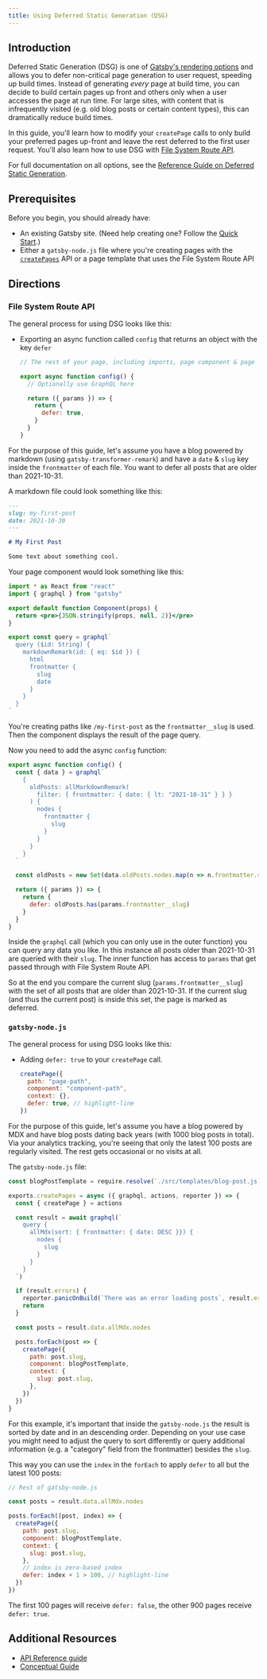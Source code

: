 ```yaml
---
title: Using Deferred Static Generation (DSG)
---
```


## Introduction

Deferred Static Generation (DSG) is one of [Gatsby's rendering options](/docs/conceptual/rendering-options/) and allows you to defer non-critical page generation to user request, speeding up build times. Instead of generating _every_ page at build time, you can decide to build certain pages up front and others only when a user accesses the page at run time. For large sites, with content that is infrequently visited (e.g. old blog posts or certain content types), this can dramatically reduce build times.

In this guide, you'll learn how to modify your `createPage` calls to only build your preferred pages up-front and leave the rest deferred to the first user request. You'll also learn how to use DSG with [File System Route API](/docs/reference/routing/file-system-route-api/).

For full documentation on all options, see the [Reference Guide on Deferred Static Generation](/docs/reference/rendering-options/deferred-static-generation/).

## Prerequisites

Before you begin, you should already have:

- An existing Gatsby site. (Need help creating one? Follow the [Quick Start](/docs/quick-start/).)
- Either a `gatsby-node.js` file where you're creating pages with the [`createPages`](/docs/reference/config-files/gatsby-node#createPages) API or a page template that uses the File System Route API

## Directions

### File System Route API

The general process for using DSG looks like this:

- Exporting an async function called `config` that returns an object with the key `defer`

  ```jsx
  // The rest of your page, including imports, page component & page query etc.

  export async function config() {
    // Optionally use GraphQL here

    return ({ params }) => {
      return {
        defer: true,
      }
    }
  }
  ```

For the purpose of this guide, let's assume you have a blog powered by markdown (using `gatsby-transformer-remark`) and have a `date` & `slug` key inside the `frontmatter` of each file. You want to defer all posts that are older than 2021-10-31.

A markdown file could look something like this:

```md
---
slug: my-first-post
date: 2021-10-30
---

# My First Post

Some text about something cool.
```

Your page component would look something like this:

```jsx:title=src/pages/{MarkdownRemark.frontmatter__slug}.jsx
import * as React from "react"
import { graphql } from "gatsby"

export default function Component(props) {
  return <pre>{JSON.stringify(props, null, 2)}</pre>
}

export const query = graphql`
  query ($id: String) {
    markdownRemark(id: { eq: $id }) {
      html
      frontmatter {
        slug
        date
      }
    }
  }
`
```

You're creating paths like `/my-first-post` as the `frontmatter__slug` is used. Then the component displays the result of the page query.

Now you need to add the async `config` function:

```jsx:title=src/pages/{MarkdownRemark.frontmatter__slug}.jsx
export async function config() {
  const { data } = graphql`
    {
      oldPosts: allMarkdownRemark(
        filter: { frontmatter: { date: { lt: "2021-10-31" } } }
      ) {
        nodes {
          frontmatter {
            slug
          }
        }
      }
    }
  `

  const oldPosts = new Set(data.oldPosts.nodes.map(n => n.frontmatter.slug))

  return ({ params }) => {
    return {
      defer: oldPosts.has(params.frontmatter__slug)
    }
  }
}
```

Inside the `graphql` call (which you can only use in the outer function) you can query any data you like. In this instance all posts older than 2021-10-31 are queried with their `slug`. The inner function has access to `params` that get passed through with File System Route API.

So at the end you compare the current slug (`params.frontmatter__slug`) with the set of all posts that are older than 2021-10-31. If the current slug (and thus the current post) is inside this set, the page is marked as deferred.

### `gatsby-node.js`

The general process for using DSG looks like this:

- Adding `defer: true` to your `createPage` call.

  ```js
  createPage({
    path: "page-path",
    component: "component-path",
    context: {},
    defer: true, // highlight-line
  })
  ```

For the purpose of this guide, let's assume you have a blog powered by MDX and have blog posts dating back years (with 1000 blog posts in total). Via your analytics tracking, you're seeing that only the latest 100 posts are regularly visited. The rest gets occasional or no visits at all.

The `gatsby-node.js` file:

```js:title=gatsby-node.js
const blogPostTemplate = require.resolve(`./src/templates/blog-post.js`)

exports.createPages = async ({ graphql, actions, reporter }) => {
  const { createPage } = actions

  const result = await graphql(`
    query {
      allMdx(sort: { frontmatter: { date: DESC }}) {
        nodes {
          slug
        }
      }
    }
  `)

  if (result.errors) {
    reporter.panicOnBuild(`There was an error loading posts`, result.errors)
    return
  }

  const posts = result.data.allMdx.nodes

  posts.forEach(post => {
    createPage({
      path: post.slug,
      component: blogPostTemplate,
      context: {
        slug: post.slug,
      },
    })
  })
}
```

For this example, it's important that inside the `gatsby-node.js` the result is sorted by date and in an descending order. Depending on your use case you might need to adjust the query to sort differently or query additional information (e.g. a "category" field from the frontmatter) besides the `slug`.

This way you can use the `index` in the `forEach` to apply `defer` to all but the latest 100 posts:

```js:title=gatsby-node.js
// Rest of gatsby-node.js

const posts = result.data.allMdx.nodes

posts.forEach((post, index) => {
  createPage({
    path: post.slug,
    component: blogPostTemplate,
    context: {
      slug: post.slug,
    },
    // index is zero-based index
    defer: index + 1 > 100, // highlight-line
  })
})
```

The first 100 pages will receive `defer: false`, the other 900 pages receive `defer: true`.

## Additional Resources

- [API Reference guide](/docs/reference/rendering-options/deferred-static-generation/)
- [Conceptual Guide](/docs/conceptual/rendering-options/)
